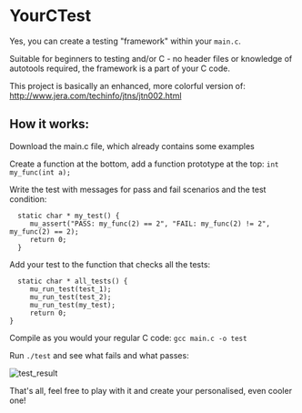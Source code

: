 # YourCTest
Yes, you can create a testing "framework" within your `main.c`.

Suitable for beginners to testing and/or C - no header files or knowledge of autotools required, the framework is a part of your C code.

This project is basically an enhanced, more colorful version of:
http://www.jera.com/techinfo/jtns/jtn002.html

## How it works:

Download the main.c file, which already contains some examples

Create a function at the bottom, add a function prototype  at the top:
  `int my_func(int a);`

Write the test with messages for pass and fail scenarios and the test condition:
```  
  static char * my_test() {
     mu_assert("PASS: my_func(2) == 2", "FAIL: my_func(2) != 2", my_func(2) == 2);
     return 0;
  }
```
Add your test to the function that checks all the tests:
```  
  static char * all_tests() {
     mu_run_test(test_1);
     mu_run_test(test_2);
     mu_run_test(my_test);
     return 0;
}
```
Compile as you would your regular C code:
  `gcc main.c -o test`

Run `./test` and see what fails and what passes:

![test_result](http://i64.tinypic.com/25p1jc6.png)

That's all, feel free to play with it and create your personalised, even cooler one!

